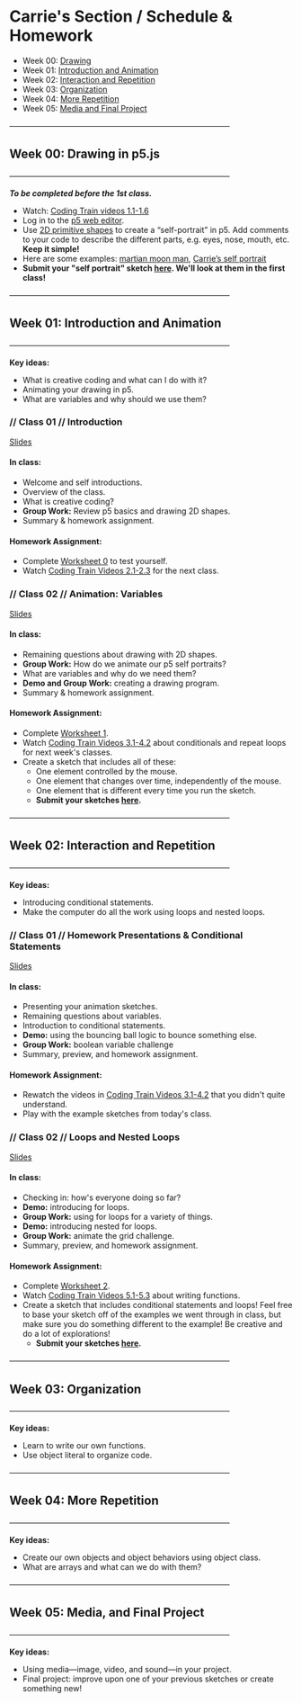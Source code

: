 # Carrie's Section / Schedule & Homework
* Week 00: [Drawing](https://github.com/ellennickles/creative-coding-summer-21/blob/main/homework-carrie.md#week-00-drawing-in-p5js)
* Week 01: [Introduction and Animation](https://github.com/ellennickles/creative-coding-summer-21/blob/main/homework-carrie.md#week-01-introduction-and-animation)
* Week 02: [Interaction and Repetition](https://github.com/ellennickles/creative-coding-summer-21/blob/main/homework-carrie.md#week-02-interaction-and-repetition)
* Week 03: [Organization](https://github.com/ellennickles/creative-coding-summer-21/blob/main/homework-carrie.md#week-03-organization)
* Week 04: [More Repetition](https://github.com/ellennickles/creative-coding-summer-21/blob/main/homework-carrie.md#week-04-more-repetition)
* Week 05: [Media and Final Project](https://github.com/ellennickles/creative-coding-summer-21/blob/main/homework-carrie.md#week-05-media-and-final-project)

————————————————————————————
## Week 00: Drawing in p5.js
————————————————————————————

***To be completed before the 1st class.***
* Watch: [Coding Train videos 1.1-1.6](https://www.youtube.com/playlist?list=PLRqwX-V7Uu6Zy51Q-x9tMWIv9cueOFTFA)
* Log in to the [p5 web editor](https://editor.p5js.org/).
* Use [2D primitive shapes](https://p5js.org/reference/#group-Shape) to create a “self-portrait” in p5. Add comments to your code to describe the different parts, e.g. eyes, nose, mouth, etc. **Keep it simple!**
* Here are some examples: 
[martian moon man](http://alpha.editor.p5js.org/shawn/sketches/BklPEB_3), [Carrie’s self portrait](https://editor.p5js.org/re7l/sketches/bdeNXvE9f)
* **Submit your "self portrait" sketch [here](https://docs.google.com/document/d/19f9nCPbp-H-DMD-sB1kWE--a6BJT3039cU_bGskhxoA/edit?usp=sharing). We'll look at them in the first class!**

————————————————————————————
## Week 01: Introduction and Animation
————————————————————————————

**Key ideas:**
* What is creative coding and what can I do with it?
* Animating your drawing in p5.
* What are variables and why should we use them?

### // Class 01 // Introduction
[Slides](https://docs.google.com/presentation/d/1bOabhQZPJqxnZ1wRwKZHRhhmFoM6-KblXgFBEwlqyK8/edit?usp=sharing)

#### In class:
* Welcome and self introductions.
* Overview of the class.
* What is creative coding?
* **Group Work:** Review p5 basics and drawing 2D shapes.
* Summary & homework assignment.

#### Homework Assignment:
* Complete [Worksheet 0]() to test yourself.
* Watch [Coding Train Videos 2.1-2.3](https://www.youtube.com/playlist?list=PLRqwX-V7Uu6Zy51Q-x9tMWIv9cueOFTFA) for the next class.

### // Class 02 // Animation: Variables
[Slides](https://docs.google.com/presentation/d/17YgYC0uraEGy-h3lh8HEXQG1tDPRMLOF84Eevho1-Uw/edit?usp=sharing)

#### In class:
* Remaining questions about drawing with 2D shapes.
* **Group Work:** How do we animate our p5 self portraits?
* What are variables and why do we need them?
* **Demo and Group Work:** creating a drawing program.
* Summary & homework assignment.

#### Homework Assignment:
* Complete [Worksheet 1]().
* Watch [Coding Train Videos 3.1-4.2](https://www.youtube.com/playlist?list=PLRqwX-V7Uu6Zy51Q-x9tMWIv9cueOFTFA) about conditionals and repeat loops for next week's classes.
* Create a sketch that includes all of these:
  * One element controlled by the mouse.
  * One element that changes over time, independently of the mouse.
  * One element that is different every time you run the sketch.
  * **Submit your sketches [here]().**

————————————————————————————
## Week 02: Interaction and Repetition
————————————————————————————

**Key ideas:**
* Introducing conditional statements.
* Make the computer do all the work using loops and nested loops.

### // Class 01 // Homework Presentations & Conditional Statements
[Slides](https://docs.google.com/presentation/d/139NFVQlZPVHn5DuvDDH-hF-4bbo999hcVx5hIJHedJ4/edit?usp=sharing)

#### In class:
* Presenting your animation sketches.
* Remaining questions about variables.
* Introduction to conditional statements.
* **Demo:** using the bouncing ball logic to bounce something else.
* **Group Work:** boolean variable challenge
* Summary, preview, and homework assignment.

#### Homework Assignment:
* Rewatch the videos in [Coding Train Videos 3.1-4.2](https://www.youtube.com/playlist?list=PLRqwX-V7Uu6Zy51Q-x9tMWIv9cueOFTFA) that you didn't quite understand.
* Play with the example sketches from today's class.

### // Class 02 // Loops and Nested Loops
[Slides](https://docs.google.com/presentation/d/1-GGA5kOeXLDiXvv5bMdBdcL8Ia1gZdwhFK6IZ1RJe40/edit?usp=sharing)

#### In class:
* Checking in: how's everyone doing so far?
* **Demo:** introducing for loops.
* **Group Work:** using for loops for a variety of things.
* **Demo:** introducing nested for loops.
* **Group Work:** animate the grid challenge.
* Summary, preview, and homework assignment.

#### Homework Assignment:
* Complete [Worksheet 2]().
* Watch [Coding Train Videos 5.1-5.3](https://www.youtube.com/playlist?list=PLRqwX-V7Uu6Zy51Q-x9tMWIv9cueOFTFA) about writing functions.
* Create a sketch that includes conditional statements and loops! Feel free to base your sketch off of the examples we went through in class, but make sure you do something different to the example! Be creative and do a lot of explorations!
  * **Submit your sketches [here]().**

————————————————————————————
## Week 03: Organization
————————————————————————————

**Key ideas:**
* Learn to write our own functions.
* Use object literal to organize code.

————————————————————————————
## Week 04: More Repetition
————————————————————————————

**Key ideas:**
* Create our own objects and object behaviors using object class.
* What are arrays and what can we do with them?

————————————————————————————
## Week 05: Media, and Final Project
————————————————————————————

**Key ideas:**
* Using media—image, video, and sound—in your project.
* Final project: improve upon one of your previous sketches or create something new!
